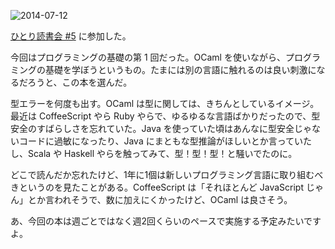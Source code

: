 ![2014-07-12](http://img.bouzuya.net/2014-07-12.png)

[ひとり読書会 #5][hitoridokusho#5] に参加した。

今回はプログラミングの基礎の第 1 回だった。OCaml を使いながら、プログラミングの基礎を学ぼうというもの。たまには別の言語に触れるのは良い刺激になるだろうと、この本を選んだ。

型エラーを何度も出す。OCaml は型に関しては、きちんとしているイメージ。最近は CoffeeScript やら Ruby やらで、ゆるゆるな言語ばかりだったので、型安全のすばらしさを忘れていた。Java を使っていた頃はあんなに型安全じゃないコードに過敏になったり、Java にまともな型推論がほしいとか言っていたし、Scala や Haskell やらを触ってみて、型！型！型！と騒いでたのに。

どこで読んだか忘れたけど、1年に1個は新しいプログラミング言語に取り組むべきというのを見たことがある。CoffeeScript は「それほとんど JavaScript じゃん」とか言われそうで、数に加えにくかったけど、OCaml は良さそう。

あ、今回の本は週ごとではなく週2回くらいのペースで実施する予定みたいですよ。

[hitoridokusho#5]: https://github.com/hitoridokusho/hitoridokusho/wiki/5
